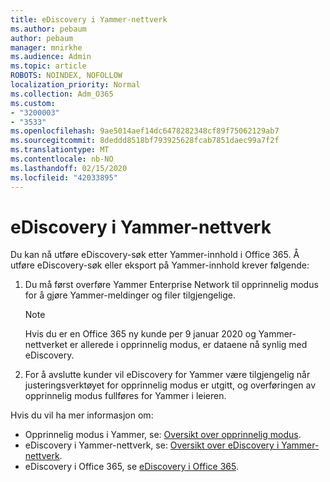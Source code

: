 ```yaml
---
title: eDiscovery i Yammer-nettverk
ms.author: pebaum
author: pebaum
manager: mnirkhe
ms.audience: Admin
ms.topic: article
ROBOTS: NOINDEX, NOFOLLOW
localization_priority: Normal
ms.collection: Adm_O365
ms.custom:
- "3200003"
- "3533"
ms.openlocfilehash: 9ae5014aef14dc6478282348cf89f75062129ab7
ms.sourcegitcommit: 8deddd8518bf793925628fcab7851daec99a7f2f
ms.translationtype: MT
ms.contentlocale: nb-NO
ms.lasthandoff: 02/15/2020
ms.locfileid: "42033895"
---
```

# <a name="ediscovery-in-yammer-networks"></a>eDiscovery i Yammer-nettverk

Du kan nå utføre eDiscovery-søk etter Yammer-innhold i Office 365.  Å utføre eDiscovery-søk eller eksport på Yammer-innhold krever følgende:

1. Du må først overføre Yammer Enterprise Network til opprinnelig modus for å gjøre Yammer-meldinger og filer tilgjengelige.

   > [!NOTE] 
   >Hvis du er en Office 365 ny kunde per 9 januar 2020 og Yammer-nettverket er allerede i opprinnelig modus, er dataene nå synlig med eDiscovery.

2. For å avslutte kunder vil eDiscovery for Yammer være tilgjengelig når justeringsverktøyet for opprinnelig modus er utgitt, og overføringen av opprinnelig modus fullføres for Yammer i leieren.

Hvis du vil ha mer informasjon om:

- Opprinnelig modus i Yammer, se: [Oversikt over opprinnelig modus](https://docs.microsoft.com/yammer/configure-your-yammer-network/overview-native-mode).
- eDiscovery i Yammer-nettverk, se: [Oversikt over eDiscovery i Yammer-nettverk](https://docs.microsoft.com/en-us/yammer/manage-security-and-compliance/overview-of-ediscovery).
- eDiscovery i Office 365, se [eDiscovery i Office 365](https://docs.microsoft.com/en-us/microsoft-365/compliance/ediscovery).
